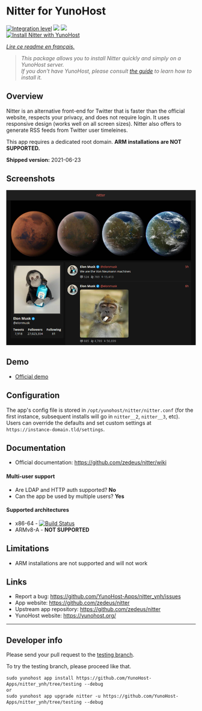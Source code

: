 # Nitter for YunoHost

[![Integration level](https://dash.yunohost.org/integration/nitter.svg)](https://dash.yunohost.org/appci/app/nitter) ![](https://ci-apps.yunohost.org/ci/badges/nitter.status.svg) ![](https://ci-apps.yunohost.org/ci/badges/nitter.maintain.svg)  
[![Install Nitter with YunoHost](https://install-app.yunohost.org/install-with-yunohost.svg)](https://install-app.yunohost.org/?app=nitter)

*[Lire ce readme en français.](./README_fr.md)*

> *This package allows you to install Nitter quickly and simply on a YunoHost server.  
If you don't have YunoHost, please consult [the guide](https://yunohost.org/#/install) to learn how to install it.*

## Overview
Nitter is an alternative front-end for Twitter that is faster than the official website, respects your privacy, and does not require login. It uses responsive design (works well on all screen sizes). Nitter also offers to generate RSS feeds from Twitter user timeleines.

This app requires a dedicated root domain. **ARM installations are NOT SUPPORTED.**

**Shipped version:** 2021-06-23

## Screenshots

![](https://raw.githubusercontent.com/zedeus/nitter/master/screenshot.png)

## Demo

* [Official demo](https://nitter.net)

## Configuration

The app's config file is stored in `/opt/yunohost/nitter/nitter.conf` (for the first instance, subsequent installs will go in `nitter__2`, `nitter__3`, etc). 
Users can override the defaults and set custom settings at `https://instance-domain.tld/settings`.

## Documentation

 * Official documentation: https://github.com/zedeus/nitter/wiki

#### Multi-user support

 * Are LDAP and HTTP auth supported? **No**
 * Can the app be used by multiple users? **Yes**

#### Supported architectures

* x86-64 - [![Build Status](https://ci-apps.yunohost.org/ci/logs/nitter%20%28Apps%29.svg)](https://ci-apps.yunohost.org/ci/apps/nitter/)
* ARMv8-A - **NOT SUPPORTED**

## Limitations

* ARM installations are not supported and will not work

## Links

 * Report a bug: https://github.com/YunoHost-Apps/nitter_ynh/issues
 * App website: https://github.com/zedeus/nitter
 * Upstream app repository: https://github.com/zedeus/nitter
 * YunoHost website: https://yunohost.org/

---

## Developer info

Please send your pull request to the [testing branch](https://github.com/YunoHost-Apps/nitter_ynh/tree/testing).

To try the testing branch, please proceed like that.
```
sudo yunohost app install https://github.com/YunoHost-Apps/nitter_ynh/tree/testing --debug
or
sudo yunohost app upgrade nitter -u https://github.com/YunoHost-Apps/nitter_ynh/tree/testing --debug
```
